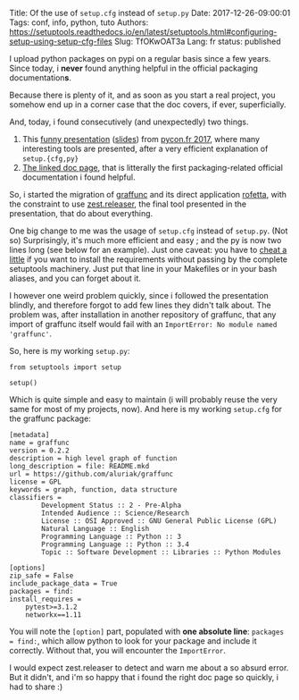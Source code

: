 Title: Of the use of <code>setup.cfg</code> instead of <code>setup.py</code>
Date: 2017-12-26-09:00:01
Tags: conf, info, python, tuto
Authors: https://setuptools.readthedocs.io/en/latest/setuptools.html#configuring-setup-using-setup-cfg-files
Slug: TfOKwOAT3a
Lang: fr
status: published

I upload python packages on pypi on a regular basis since a few years.
Since today, i **never** found anything helpful in the official packaging documentation**s**.

Because there is plenty of it, and as soon as you start a real project,
you somehow end up in a corner case that the doc covers,
if ever, superficially.

And, today, i found consecutively (and unexpectedly) two things.

1. This [funny presentation](https://www.youtube.com/watch?v=Y5xMQYw9lls&list=PLetYPqNT2qjAinIBr976XSjJObaa-zUy5&index=20) ([slides](https://twidi.github.io/python-packaging-talk/fr)) from [pycon.fr 2017](https://www.pycon.fr/2017/), where many interesting tools are presented, after a very efficient explanation of `setup.{cfg,py}`
2. [The linked doc page](https://setuptools.readthedocs.io/en/latest/setuptools.html#configuring-setup-using-setup-cfg-files), that is litterally the first packaging-related official documentation i found helpful.

So, i started the migration of [graffunc](https://github.com/aluriak/graffunc)
and its direct application [rofetta](https://github.com/aluriak/rofetta),
with the constraint to use [zest.releaser](http://zestreleaser.readthedocs.io/en/latest/), the final tool presented in the presentation, that do about everything.

One big change to me was the usage of `setup.cfg` instead of `setup.py`. (Not so) Surprisingly, it's much more efficient and easy ; and the py is now two lines long (see below for an example).
Just one caveat: you have to [cheat a little](http://flakyj.blogspot.de/2017/05/intechopen-intech-sciyo.html) if you want to install the requirements without passing by the complete setuptools machinery. Just put that line in your Makefiles or in your bash aliases, and you can forget about it.

I however one weird problem quickly,
since i followed the presentation blindly,
and therefore forgot to add few lines they didn't talk about.
The problem was, after installation in another repository of graffunc,
that any import of graffunc itself would fail with an `ImportError: No module named 'graffunc'`.

So, here is my working `setup.py`:

    from setuptools import setup

    setup()

Which is quite simple and easy to maintain (i will probably reuse the very same for most of my projects, now).
And here is my working `setup.cfg` for the graffunc package:

    [metadata]
    name = graffunc
    version = 0.2.2
    description = high level graph of function
    long_description = file: README.mkd
    url = https://github.com/aluriak/graffunc
    license = GPL
    keywords = graph, function, data structure
    classifiers =
            Development Status :: 2 - Pre-Alpha
            Intended Audience :: Science/Research
            License :: OSI Approved :: GNU General Public License (GPL)
            Natural Language :: English
            Programming Language :: Python :: 3
            Programming Language :: Python :: 3.4
            Topic :: Software Development :: Libraries :: Python Modules

    [options]
    zip_safe = False
    include_package_data = True
    packages = find:
    install_requires =
        pytest>=3.1.2
        networkx==1.11

You will note the `[option]` part, populated with **one absolute line**: `packages = find:`, which allow python to look for your package and include it correctly.
Without that, you will encounter the `ImportError`.

I would expect zest.releaser to detect and warn
me about a so absurd error. But it didn't,
and i'm so happy that i found the right doc page so quickly,
i had to share :)
